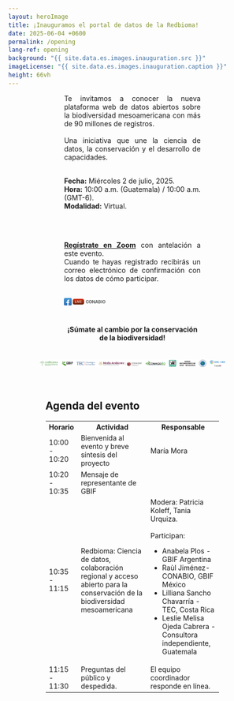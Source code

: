 ```yaml
---
layout: heroImage
title: ¡Inauguramos el portal de datos de la Redbioma!
date: 2025-06-04 +0600
permalink: /opening
lang-ref: opening
background: "{{ site.data.es.images.inauguration.src }}"
imageLicense: "{{ site.data.es.images.inauguration.caption }}"
height: 66vh
---
```


<div style="width:55%; margin:0 auto; text-align: justify;">
Te invitamos a conocer la nueva plataforma web de datos abiertos sobre la biodiversidad mesoamericana con más de 90 millones de registros.
<br>
<br>
Una iniciativa que une la ciencia de datos, la conservación y el desarrollo de capacidades.
<br>
<br>

<b>Fecha:</b> Miércoles 2 de julio, 2025.
<br>
<b>Hora:</b> 10:00 a.m. (Guatemala) / 10:00 a.m. (GMT-6).
<br>
<b>Modalidad:</b> Virtual.

<br>
<br>

<b><a href="https://vc-cudi.zoom.us/meeting/register/7R7KYc7yR5ua3k1pVMEJGQ">Regístrate en Zoom</a></b> con antelación a este evento. <br>
Cuando te hayas registrado recibirás un correo electrónico de confirmación con los datos de cómo participar.
<br>
<br>

<img src="/assets/images/icons/img_FBLive-Conabio.png" alt="Facebook Live" width="30%">

<br>
<br>

<h4 style="text-align: center"><b>¡Súmate al cambio por la conservación de la biodiversidad!</b></h4>

<br>
</div>

<div style="width:75%; margin:0 auto">
<img src="/assets/images/logos/logos_invitacion.png" alt="Logos">
</div>

<br>
<br>

<div style="width:70%; margin:0 auto;">
<h2>Agenda del evento</h2>

<table>
  <tr>
    <th style="width:15%">Horario</th>
    <th>Actividad</th>
    <th>Responsable</th>
  </tr>
  <tr>
    <td>10:00 - 10:20</td>
    <td>Bienvenida al evento y breve síntesis del proyecto</td>
    <td>María Mora</td>
  </tr>
  <tr>
    <td>10:20 - 10:35</td>
    <td>Mensaje de representante de GBIF</td>
    <td> </td>
  </tr>
  <tr>
    <td>10:35 - 11:15</td>
    <td>Redbioma: Ciencia de datos, colaboración regional y acceso abierto para la conservación de la biodiversidad mesoamericana</td>
    <td>Modera: Patricia Koleff, Tania Urquiza.
        <br>
        <br>
        Participan:
        <ul>
            <li>Anabela Plos - GBIF Argentina</li>
            <li>Raùl Jiménez- CONABIO, GBIF México</li>
            <li>Lilliana Sancho Chavarría - TEC, Costa Rica</li>
            <li>Leslie Melisa Ojeda Cabrera - Consultora independiente, Guatemala</li>
        </ul>
    </td>
  </tr>
  <tr>
    <td>11:15 - 11:30</td>
    <td>Preguntas del público y despedida.</td>
    <td>El equipo coordinador responde en línea.</td>
  </tr>
</table>
</div>

